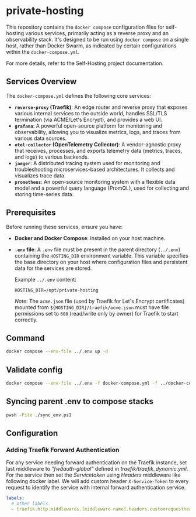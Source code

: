 # private-hosting

This repository contains the `docker compose` configuration files for self-hosting various services, primarily acting as a reverse proxy and an observability stack. It's designed to be run using `docker compose` on a single host, rather than Docker Swarm, as indicated by certain configurations within the `docker-compose.yml`.

For more details, refer to the Self-Hosting project documentation.

## Services Overview

The `docker-compose.yml` defines the following core services:

- **`reverse-proxy` (Traefik)**: An edge router and reverse proxy that exposes various internal services to the outside world, handles SSL/TLS termination (via ACME/Let's Encrypt), and provides a web UI.
- **`grafana`**: A powerful open-source platform for monitoring and observability, allowing you to visualize metrics, logs, and traces from various data sources.
- **`otel-collector` (OpenTelemetry Collector)**: A vendor-agnostic proxy that receives, processes, and exports telemetry data (metrics, traces, and logs) to various backends.
- **`jaeger`**: A distributed tracing system used for monitoring and troubleshooting microservices-based architectures. It collects and visualizes trace data.
- **`prometheus`**: An open-source monitoring system with a flexible data model and a powerful query language (PromQL), used for collecting and storing time-series data.

## Prerequisites

Before running these services, ensure you have:

- **Docker and Docker Compose**: Installed on your host machine.
- **`.env` file**: A `.env` file must be present in the parent directory (`../.env`) containing the `HOSTING_DIR` environment variable. This variable specifies the base directory on your host where configuration files and persistent data for the services are stored.

  Example `../.env` content:

  ```
  HOSTING_DIR=/opt/private-hosting
  ```

  _Note_: The `acme.json` file (used by Traefik for Let's Encrypt certificates) mounted from `${HOSTING_DIR}/traefik/acme.json` must have file permissions set to `600` (read/write only by owner) for Traefik to start correctly.

## Command

```bash
docker compose --env-file ../.env up -d
```

## Validate config

```bash
docker compose --env-file ../.env -f docker-compose.yml -f ../docker-compose.networks.yml config --quiet
```

## Syncing parent .env to compose stacks

```bash
pwsh -File ./sync_env.ps1
```

## Configuration

### Adding Traefik Forward Authentication

For any service needing forward authentication on the Traefik instance, set last middleware to _"fwdauth-global"_ defined in _traefik/traefik_dynamic.yml_. For the service then set the _Servicetoken_ using _Headers_ middleware like following docker label. We will add custom header `X-Service-Token` to every request to identify the service with internal forward authentication service.

```yaml
labels:
  # other labels
  - traefik.http.middlewares.[middleware-name].headers.customrequestheaders.X-Service-Token=${ServiceToken}
```
